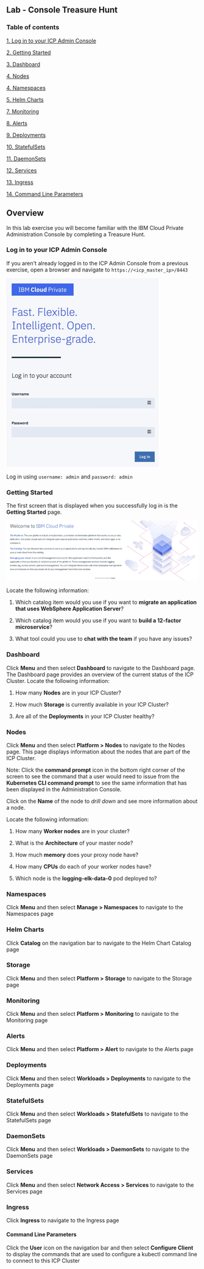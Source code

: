 Lab - Console Treasure Hunt
---

### Table of contents
[1. Log in to your ICP Admin Console ](#login)

[2. Getting Started](#gettingstarted)

[3. Dashboard](#dashboard)

[4. Nodes](#nodes)

[4. Namespaces](#namespaces)

[5. Helm Charts](#helmcharts)

[7. Monitoring](#monitoring)

[8. Alerts](#alerts)

[9. Deployments](#deployments)

[10. StatefulSets](#statefulsets)

[11. DaemonSets](#daemonsets)

[12. Services](#services)

[13. Ingress](#ingress)

[14. Command Line Parameters](#cmdline)

## Overview
In this lab exercise you will become familiar with the IBM Cloud Private Administration Console by completing a Treasure Hunt.

### Log in to your ICP Admin Console <a name="login"></a>
If you aren't already logged in to the ICP Admin Console from a previous exercise, open a browser and navigate to `https://<icp_master_ip>/8443`

![ICP Login Screen](images/treasurehunt/login.jpg)

Log in using `username: admin` and `password: admin`

### Getting Started <a name="gettingstarted"></a>
The first screen that is displayed when you successfully log in is the **Getting Started** page.

![ICP Getting Started Screen](images/treasurehunt/getstarted.jpg)

Locate the following information:

1. Which catalog item would you use if you want to **migrate an application that uses WebSphere Application Server**?

2. Which catalog item would you use if you want to **build a 12-factor microservice**?

3. What tool could you use to **chat with the team** if you have any issues?

### Dashboard <a name="dashboard"></a>
Click **Menu** and then select **Dashboard** to navigate to the Dashboard page. The Dashboard page provides an overview of the current status of the ICP Cluster. Locate the following information:

1. How many **Nodes** are in your ICP Cluster?

2. How much **Storage** is currently available in your ICP Cluster?

3. Are all of the **Deployments** in your ICP Cluster healthy?

### Nodes <a name="nodes"></a>
Click **Menu** and then select **Platform > Nodes** to navigate to the Nodes page. This page displays information about the nodes that are part of the ICP Cluster.

Note: Click the **command prompt** icon in the bottom right corner of the screen to see the command that a user would need to issue from the **Kubernetes CLI command prompt** to see the same information that has been displayed in the Administration Console.

Click on the **Name** of the node to *drill down* and see more information about a node.

Locate the following information:

1. How many **Worker nodes** are in your cluster?

2. What is the **Architecture** of your master node?

3. How much **memory** does your proxy node have?

4. How many **CPUs** do each of your worker nodes have?

5. Which node is the **logging-elk-data-0** pod deployed to?

### Namespaces <a name="namespaces"></a>
Click **Menu** and then select **Manage > Namespaces** to navigate to the Namespaces page

### Helm Charts <a name="helmcharts"></a>
Click **Catalog** on the navigation bar to navigate to the Helm Chart Catalog page

### Storage <a name="storage"></a>
Click **Menu** and then select **Platform > Storage** to navigate to the Storage page

### Monitoring <a name="monitoring"></a>
Click **Menu** and then select **Platform > Monitoring** to navigate to the Monitoring page

### Alerts <a name="alerts"></a>
Click **Menu** and then select **Platform > Alert** to navigate to the Alerts page

### Deployments <a name="deployments"></a>
Click **Menu** and then select **Workloads > Deployments** to navigate to the Deployments page

### StatefulSets <a name="statefulsets"></a>
Click **Menu** and then select **Workloads > StatefulSets** to navigate to the StatefulSets page

### DaemonSets <a name="daemonsets"></a>
Click **Menu** and then select **Workloads > DaemonSets** to navigate to the DaemonSets page

### Services <a name="services"></a>
Click **Menu** and then select **Network Access > Services** to navigate to the Services page

### Ingress <a name="ingress"></a>
Click **Ingress** to navigate to the Ingress page

#### Command Line Parameters <a name="cmdline"></a>
Click the **User** icon on the navigation bar and then select **Configure Client** to display the commands that are used to configure a kubectl command line to connect to this ICP Cluster
